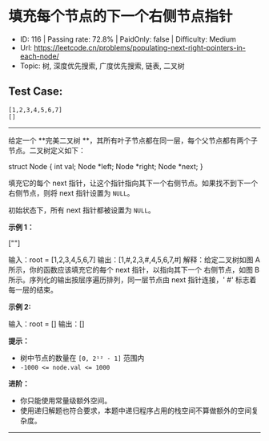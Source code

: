 # 填充每个节点的下一个右侧节点指针                                              

* ID: 116     | Passing rate: 72.8% | PaidOnly: false  | Difficulty: Medium
* Url: https://leetcode.cn/problems/populating-next-right-pointers-in-each-node/
* Topic: 树, 深度优先搜索, 广度优先搜索, 链表, 二叉树

## Test Case:

```
[1,2,3,4,5,6,7]
[]
```

---

给定一个 **完美二叉树
**，其所有叶子节点都在同一层，每个父节点都有两个子节点。二叉树定义如下：

struct Node {
  int val;
  Node *left;
  Node *right;
  Node *next;
}

填充它的每个 next
指针，让这个指针指向其下一个右侧节点。如果找不到下一个右侧节点，则将 next
指针设置为 `NULL`。

初始状态下，所有 next 指针都被设置为 `NULL`。


**示例 1：**

[\"\"]

输入：root = [1,2,3,4,5,6,7]
输出：[1,#,2,3,#,4,5,6,7,#]
解释：给定二叉树如图 A 所示，你的函数应该填充它的每个 next 指针，以指向其下一个
右侧节点，如图 B 所示。序列化的输出按层序遍历排列，同一层节点由 next 指针连接，'
#' 标志着每一层的结束。


**示例 2:**

输入：root = []
输出：[]


**提示：**

* 树中节点的数量在 `[0, 2¹² - 1]` 范围内
* `-1000 <= node.val <= 1000`


**进阶：**

* 你只能使用常量级额外空间。
* 使用递归解题也符合要求，本题中递归程序占用的栈空间不算做额外的空间复杂度。

---